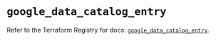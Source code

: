 # `google_data_catalog_entry`

Refer to the Terraform Registry for docs: [`google_data_catalog_entry`](https://registry.terraform.io/providers/hashicorp/google/6.3.0/docs/resources/data_catalog_entry).

